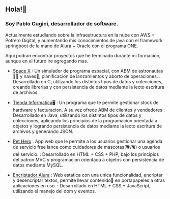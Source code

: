 ## Hola!👋

### Soy Pablo Cugini, desarrollador de software.

Actualmente estudiando sobre la infraestructura en la nube con AWS + Potrero Digital, y aumentando mis conocimientos de java con el framework springboot de la mano de Alura + Oracle con el programa ONE.

Aqui podran encontrar proyectos que he terminado durante mi formacion, aunque en el futuro ire agregando mas.

* [Space X][1]
: Un simulador de programa espacial, con ABM de astronautas🧑‍🚀 y naves🚀, planificacion de lanzamientos y aborto de operaciones. 
: Desarrollado en C, utilizando los distintos tipos de datos y colecciones, creando librerias y con persistencia de datos mediante la lecto escritura de archivos.

* [Tienda Informatica][2]🖥️
: Un programa que te permite gestionar stock de hardware y facturacion. A su vez ofrece ABM de clientes y vendedores
: Desarrollado en Java, utilizando los distintos tipos de datos y colecciones, aplicando los principios de la programacion orientada a objetos y logrando persistencia de datos mediante la lecto escritura de archivos y generando JSON.

* [Pet Hero][3]
: App web que le permite a los usuarios gestionar una agenda de servicio free lance como cuidadores de mascotas(🐕/🐈) o usuarios del servicio. 
: Desarrollado en HTML + CSS + PHP, bajo los principios del patron MVC y programacion orientada a objetos con persistencia de datos mediante MySQL.

* [Encriptador Alura][4]
: Web estatica con una unica funcionalidad, encriptar y desencriptar textos, permite llevar contenido📝 en portapapeles a otras aplicaciones en uso. 
: Desarrollado en HTML + CSS + JavaScript, utilizando el manejo del dom y eventos.

[1]: https://github.com/pablocuyo/TP-Space-X
[2]: https://github.com/pablocuyo/Tienda-Informatica
[3]: https://github.com/pablocuyo/Pet-Hero
[4]: https://github.com/pablocuyo/Encriptador-Alura

